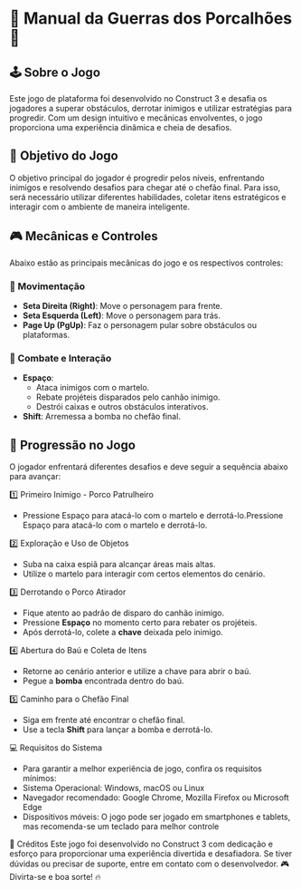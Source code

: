 # 📜 Manual da Guerras dos Porcalhões 🐽

## 🕹 Sobre o Jogo
Este jogo de plataforma foi desenvolvido no Construct 3 e desafia os jogadores a superar obstáculos, derrotar inimigos e utilizar estratégias para progredir. Com um design intuitivo e mecânicas envolventes, o jogo proporciona uma experiência dinâmica e cheia de desafios.

## 🎯 Objetivo do Jogo
O objetivo principal do jogador é progredir pelos níveis, enfrentando inimigos e resolvendo desafios para chegar até o chefão final. Para isso, será necessário utilizar diferentes habilidades, coletar itens estratégicos e interagir com o ambiente de maneira inteligente.

## 🎮 Mecânicas e Controles
Abaixo estão as principais mecânicas do jogo e os respectivos controles:

### 📌 Movimentação
- **Seta Direita (Right)**: Move o personagem para frente.
- **Seta Esquerda (Left)**: Move o personagem para trás.
- **Page Up (PgUp)**: Faz o personagem pular sobre obstáculos ou plataformas.

### 🏹 Combate e Interação
- **Espaço**:
  - Ataca inimigos com o martelo.
  - Rebate projéteis disparados pelo canhão inimigo.
  - Destrói caixas e outros obstáculos interativos.
- **Shift**: Arremessa a bomba no chefão final.

## 🔄 Progressão no Jogo
O jogador enfrentará diferentes desafios e deve seguir a sequência abaixo para avançar:

1️⃣ Primeiro Inimigo - Porco Patrulheiro
   - Pressione Espaço para atacá-lo com o martelo e derrotá-lo.Pressione Espaço para atacá-lo com o martelo e derrotá-lo.

2️⃣ Exploração e Uso de Objetos
   - Suba na caixa espiã para alcançar áreas mais altas.
   - Utilize o martelo para interagir com certos elementos do cenário.
   
3️⃣ Derrotando o Porco Atirador
   - Fique atento ao padrão de disparo do canhão inimigo.
   - Pressione **Espaço** no momento certo para rebater os projéteis.
   - Após derrotá-lo, colete a **chave** deixada pelo inimigo.

4️⃣ Abertura do Baú e Coleta de Itens
   - Retorne ao cenário anterior e utilize a chave para abrir o baú.
   - Pegue a **bomba** encontrada dentro do baú.
   
5️⃣ Caminho para o Chefão Final
   - Siga em frente até encontrar o chefão final.
   - Use a tecla **Shift** para lançar a bomba e derrotá-lo.

💻 Requisitos do Sistema
  - Para garantir a melhor experiência de jogo, confira os requisitos mínimos:
  - Sistema Operacional: Windows, macOS ou Linux
  - Navegador recomendado: Google Chrome, Mozilla Firefox ou Microsoft Edge
  - Dispositivos móveis: O jogo pode ser jogado em smartphones e tablets, mas recomenda-se um teclado para melhor controle

👥 Créditos
Este jogo foi desenvolvido no Construct 3 com dedicação e esforço para proporcionar uma experiência divertida e desafiadora.
Se tiver dúvidas ou precisar de suporte, entre em contato com o desenvolvedor.
🎮 Divirta-se e boa sorte! 🔥

